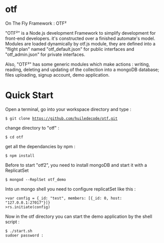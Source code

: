 # otf
On The Fly Framework : OTF²

"OTF²" is a Node.js development Framework to simplify development for front-end developers.  it's constructed over a finished automate's model. Modules are loaded dynamically by otf.js module, they are defined into a "flight plan" named "otf_default.json" for public interfaces and "otf_admin.json" for private interfaces.

Also, "OTF²" has some generic modules which make actions :  writing, reading, deleting and updating of the  collection into a mongoDB database; files uploading, signup account, demo application.

# Quick Start

Open a terminal, go into your workspace directory and type :

<code>$ git clone https://github.com/huiledecode/otf.git</code>

change directory to "otf" :

<code>$ cd otf</code>

get all the dependancies by npm :

<code>$ npm install</code>

Before to start "otf2", you need to install mongoDB and start it with a ReplicatSet

<code>$ mongod --ReplSet otf_demo</code>

Into un mongo shell you need to configure replicatSet like this :

<code>>var config = {_id: "test", members: [{_id: 0, host: "127.0.0.1:27017"}]}</code><br/>
<code>>rs.initiate(config)</code>

Now in the otf directory you can start the demo application by the shell script :

<code>$ ./start.sh</code><br/>
<code>sudoer password : </code><br/>

